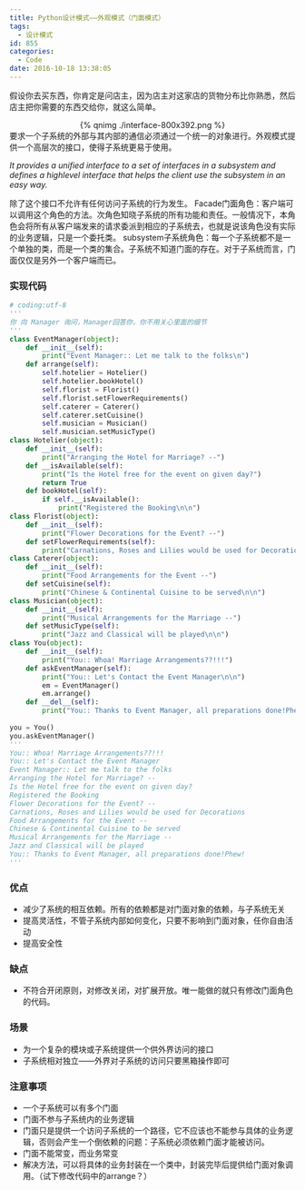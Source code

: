 ```yaml
---
title: Python设计模式——外观模式（门面模式）
tags:
  - 设计模式
id: 855
categories:
  - Code
date: 2016-10-18 13:38:05
---
```

假设你去买东西，你肯定是问店主，因为店主对这家店的货物分布比你熟悉，然后店主把你需要的东西交给你，就这么简单。
<div align=center>
{% qnimg ./interface-800x392.png  %}
</div>
要求一个子系统的外部与其内部的通信必须通过一个统一的对象进行。外观模式提供一个高层次的接口，使得子系统更易于使用。

_It provides a unified interface to a set of interfaces in a subsystem and defines a highlevel interface that helps the client use the subsystem in an easy way._

除了这个接口不允许有任何访问子系统的行为发生。
Facade门面角色：客户端可以调用这个角色的方法。次角色知晓子系统的所有功能和责任。一般情况下，本角色会将所有从客户端发来的请求委派到相应的子系统去，也就是说该角色没有实际的业务逻辑，只是一个委托类。
subsystem子系统角色：每一个子系统都不是一个单独的类，而是一个类的集合。子系统不知道门面的存在。对于子系统而言，门面仅仅是另外一个客户端而已。

### 实现代码
```py
# coding:utf-8
'''
你 向 Manager 询问，Manager回答你，你不用关心里面的细节
'''
class EventManager(object):
    def __init__(self):
        print("Event Manager:: Let me talk to the folks\n")
    def arrange(self):
        self.hotelier = Hotelier()
        self.hotelier.bookHotel()
        self.florist = Florist()
        self.florist.setFlowerRequirements()
        self.caterer = Caterer()
        self.caterer.setCuisine()
        self.musician = Musician()
        self.musician.setMusicType()
class Hotelier(object):
    def __init__(self):
        print("Arranging the Hotel for Marriage? --")
    def __isAvailable(self):
        print("Is the Hotel free for the event on given day?")
        return True
    def bookHotel(self):
        if self.__isAvailable():
            print("Registered the Booking\n\n")
class Florist(object):
    def __init__(self):
        print("Flower Decorations for the Event? --")
    def setFlowerRequirements(self):
        print("Carnations, Roses and Lilies would be used for Decorations\n\n")
class Caterer(object):
    def __init__(self):
        print("Food Arrangements for the Event --")
    def setCuisine(self):
        print("Chinese & Continental Cuisine to be served\n\n")
class Musician(object):
    def __init__(self):
        print("Musical Arrangements for the Marriage --")
    def setMusicType(self):
        print("Jazz and Classical will be played\n\n")
class You(object):
    def __init__(self):
        print("You:: Whoa! Marriage Arrangements??!!!")
    def askEventManager(self):
        print("You:: Let's Contact the Event Manager\n\n")
        em = EventManager()
        em.arrange()
    def __del__(self):
        print("You:: Thanks to Event Manager, all preparations done!Phew!")
        
you = You()
you.askEventManager()
'''
You:: Whoa! Marriage Arrangements??!!!
You:: Let's Contact the Event Manager
Event Manager:: Let me talk to the folks
Arranging the Hotel for Marriage? --
Is the Hotel free for the event on given day?
Registered the Booking
Flower Decorations for the Event? --
Carnations, Roses and Lilies would be used for Decorations
Food Arrangements for the Event --
Chinese & Continental Cuisine to be served
Musical Arrangements for the Marriage --
Jazz and Classical will be played
You:: Thanks to Event Manager, all preparations done!Phew!
'''
```

### 优点
*   减少了系统的相互依赖。所有的依赖都是对门面对象的依赖，与子系统无关
*   提高灵活性，不管子系统内部如何变化，只要不影响到门面对象，任你自由活动
*   提高安全性

### 缺点
*   不符合开闭原则，对修改关闭，对扩展开放。唯一能做的就只有修改门面角色的代码。

### 场景
*   为一个复杂的模块或子系统提供一个供外界访问的接口
*   子系统相对独立——外界对子系统的访问只要黑箱操作即可

### 注意事项
*   一个子系统可以有多个门面
*   门面不参与子系统内的业务逻辑
*   门面只是提供一个访问子系统的一个路径，它不应该也不能参与具体的业务逻辑，否则会产生一个倒依赖的问题：子系统必须依赖门面才能被访问。
*   门面不能常变，而业务常变
*   解决方法，可以将具体的业务封装在一个类中，封装完毕后提供给门面对象调用。（试下修改代码中的arrange？）